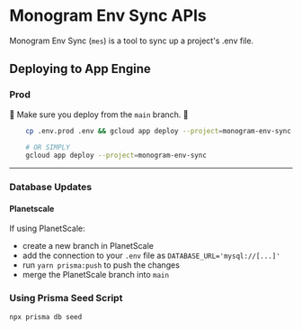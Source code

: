 # Monogram Env Sync APIs

Monogram Env Sync (`mes`) is a tool to sync up a project's .env file.

## Deploying to App Engine

### Prod

🚨 Make sure you deploy from the `main` branch. 🚨

```bash
	cp .env.prod .env && gcloud app deploy --project=monogram-env-sync

	# OR SIMPLY
	gcloud app deploy --project=monogram-env-sync
```

---

### Database Updates

#### Planetscale

If using PlanetScale:

- create a new branch in PlanetScale
- add the connection to your `.env` file as `DATABASE_URL='mysql://[...]'`
- run `yarn prisma:push` to push the changes
- merge the PlanetScale branch into `main`

### Using Prisma Seed Script

```bash
npx prisma db seed
```
